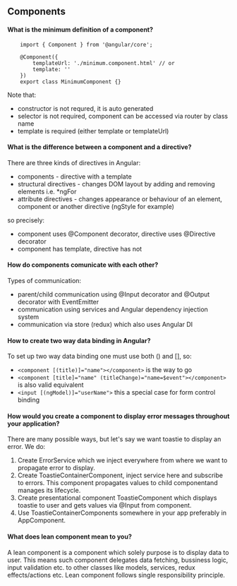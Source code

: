 ## Components

#### What is the minimum definition of a component?

		import { Component } from '@angular/core';

		@Component({
			templateUrl: './minimum.component.html' // or
			template: ''
		})
		export class MinimumComponent {}

Note that:

* constructor is not requred, it is auto generated
* selector is not required, component can be accessed via router by class name
* template is required (either template or templateUrl)

#### What is the difference between a component and a directive?

There are three kinds of directives in Angular:

* components - directive with a template
* structural directives - changes DOM layout by adding and removing elements i.e. *ngFor
* attribute directives - changes appearance or behaviour of an element, component or another directive
(ngStyle for example)

so precisely:

* component uses @Component decorator, directive uses @Directive decorator
* component has template, directive has not

#### How do components comunicate with each other?

Types of communication:

* parent/child communication using @Input decorator and @Output decorator with EventEmitter
* communication using services and Angular dependency injection system
* communication via store (redux) which also uses Angular DI

#### How to create two way data binding in Angular?

To set up two way data binding one must use both () and [], so:

* `<component [(title)]="name"></component>` is the way to go
* `<component [title]="name" (titleChange)="name=$event"></component>` is also valid equivalent
* `<input [(ngModel)]="userName">` this a special case for form control binding

#### How would you create a component to display error messages throughout your application?

There are many possible ways, but let's say we want toastie to display an error. We do:

1. Create ErrorService which we inject everywhere from where we want to propagate error to display.
2. Create ToastieContainerComponent, inject service here and subscribe to errors. This component propagates
values to child componentand  manages its lifecycle.
3. Create presentational component ToastieComponent which displays toastie to user and gets values via @Input
from component.
4. Use ToastieContainerComponents somewhere in your app preferably in AppComponent.

#### What does lean component mean to you?

A lean component is a component which solely purpose is to display data to user. This means such component
delegates data fetching, bussiness logic, input validation etc. to other classes like models, services,
redux effects/actions etc. Lean component follows single responsibility principle.
